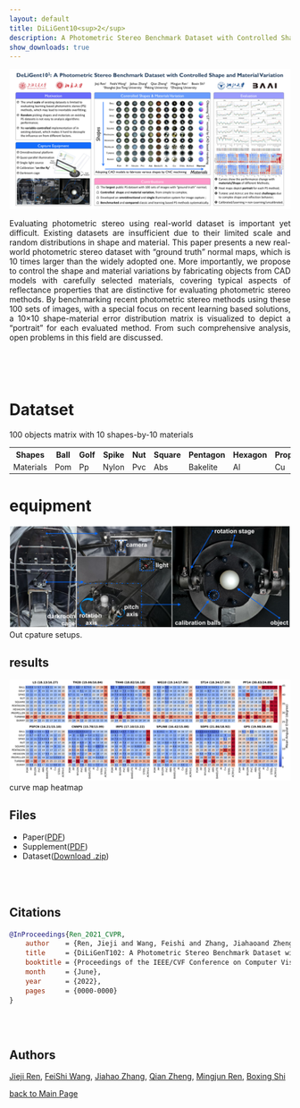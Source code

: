 ```yaml
---
layout: default
title: DiLiGent10<sup>2</sup>
description: A Photometric Stereo Benchmark Dataset with Controlled Shape and Material Variation
show_downloads: true
---
```


![diligent102](./imgs/poster.png)
<p style="text-align:justify">Evaluating photometric stereo using real-world dataset is important yet difficult. Existing datasets are insufficient due to their limited scale and random distributions in shape and material. This paper presents a new real-world photometric stereo dataset with “ground truth” normal maps, which is 10 times larger than the widely adopted one. More importantly, we propose to control the shape and material variations by fabricating objects from CAD models with carefully selected materials, covering typical aspects of reflectance properties that are distinctive for evaluating photometric stereo methods. By benchmarking recent photometric stereo methods using these 100 sets of images, with a special focus on recent learning based solutions, a 10×10 shape-material error distribution matrix is visualized to depict a “portrait” for each evaluated method. From such comprehensive analysis, open problems in this field are discussed. </p>
<br><br><br>


# Datatset
100 objects matrix with 10 shapes-by-10 materials<br>
<table>
  <tr>
    <th>Shapes</th>
    <th>Ball</th>
    <th>Golf</th>
    <th>Spike</th>
    <th>Nut</th>
    <th>Square</th>
    <th>Pentagon</th>
    <th>Hexagon</th>
    <th>Propeller</th>
    <th>Turbine</th>
    <th>Bunny</th>
  </tr>
    
  <tr>
    <td>Materials</td>
      <td>Pom</td>
      <td>Pp</td>
      <td>Nylon</td>
      <td>Pvc</td>
      <td>Abs</td>
      <td>Bakelite</td>
      <td>Al</td>
      <td>Cu</td>
      <td>Steel</td>
      <td>Acylic</td>
  </tr>
</table>



# equipment
![cage](./imgs/equipmentAll.png)
Out cpature setups.
<br>


## results
![heatmap](./imgs/heatmap.png)
curve map
heatmap
<br>




## Files
- Paper([PDF](./imgs/pdfs/00793.pdf))
- Supplement([PDF](./imgs/pdfs/00793-supp.pdf))
- Dataset(<a href="{{1.2.3.4/dataset/xxx.zip}}" class="btn">Download .zip</a>)
<br/><br/><br/><br/>


## Citations
```bib
@InProceedings{Ren_2021_CVPR,
    author    = {Ren, Jieji and Wang, Feishi and Zhang, Jiahaoand Zheng, Qian and Ren Mingjun and Shi, Boxin},
    title     = {DiLiGenT102: A Photometric Stereo Benchmark Dataset with Controlled Shape and Material Variation},
    booktitle = {Proceedings of the IEEE/CVF Conference on Computer Vision and Pattern Recognition (CVPR)},
    month     = {June},
    year      = {2022},
    pages     = {0000-0000}
}

```
<br><br>



## Authors
[Jieji Ren](), [FeiShi Wang](), [Jiahao Zhang](), [Qian Zheng](), [Mingjun Ren](), [Boxing Shi]()



[back to Main Page](./)



